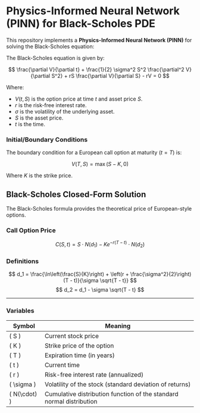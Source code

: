# Physics-Informed Neural Network (PINN) for Black-Scholes PDE

This repository implements a **Physics-Informed Neural Network (PINN)** for solving the Black-Scholes equation:

The Black-Scholes equation is given by:

$$
\frac{\partial V}{\partial t} + \frac{1}{2} \sigma^2 S^2 \frac{\partial^2 V}{\partial S^2} + rS \frac{\partial V}{\partial S} - rV = 0
$$

Where:
- $V(t, S)$ is the option price at time $t$ and asset price $S$.
- $r$ is the risk-free interest rate.
- $\sigma$ is the volatility of the underlying asset.
- $S$ is the asset price.
- $t$ is the time.

### Initial/Boundary Conditions

The boundary condition for a European call option at maturity ($t = T$) is:

$$
V(T, S) = \max(S - K, 0)
$$

Where $K$ is the strike price.

##  Black-Scholes Closed-Form Solution

The Black-Scholes formula provides the theoretical price of European-style options.

###  Call Option Price
$$
C(S, t) = S \cdot N(d_1) - K e^{-r(T - t)} \cdot N(d_2)
$$

###  Definitions
$$
d_1 = \frac{\ln\left(\frac{S}{K}\right) + \left(r + \frac{\sigma^2}{2}\right)(T - t)}{\sigma \sqrt{T - t}}
$$
$$
d_2 = d_1 - \sigma \sqrt{T - t}
$$

---

### Variables

| Symbol     | Meaning                                                   |
|------------|-----------------------------------------------------------|
| \( S \)     | Current stock price                                       |
| \( K \)     | Strike price of the option                                |
| \( T \)     | Expiration time (in years)                                |
| \( t \)     | Current time                                              |
| \( r \)     | Risk-free interest rate (annualized)                      |
| \( \sigma \) | Volatility of the stock (standard deviation of returns) |
| \( N(\cdot) \) | Cumulative distribution function of the standard normal distribution |
